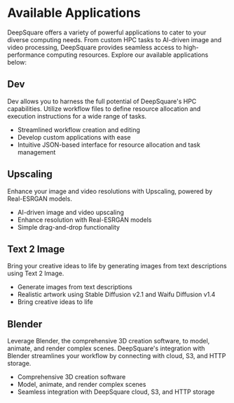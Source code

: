 # Available Applications

DeepSquare offers a variety of powerful applications to cater to your diverse computing needs. From custom HPC tasks to AI-driven image and video processing, DeepSquare provides seamless access to high-performance computing resources. Explore our available applications below:

## Dev

Dev allows you to harness the full potential of DeepSquare's HPC capabilities. Utilize workflow files to define resource allocation and execution instructions for a wide range of tasks.

- Streamlined workflow creation and editing
- Develop custom applications with ease
- Intuitive JSON-based interface for resource allocation and task management

## Upscaling

Enhance your image and video resolutions with Upscaling, powered by Real-ESRGAN models.

- AI-driven image and video upscaling
- Enhance resolution with Real-ESRGAN models
- Simple drag-and-drop functionality

## Text 2 Image

Bring your creative ideas to life by generating images from text descriptions using Text 2 Image.

- Generate images from text descriptions
- Realistic artwork using Stable Diffusion v2.1 and Waifu Diffusion v1.4
- Bring creative ideas to life

## Blender

Leverage Blender, the comprehensive 3D creation software, to model, animate, and render complex scenes. DeepSquare's integration with Blender streamlines your workflow by connecting with cloud, S3, and HTTP storage.

- Comprehensive 3D creation software
- Model, animate, and render complex scenes
- Seamless integration with DeepSquare cloud, S3, and HTTP storage
